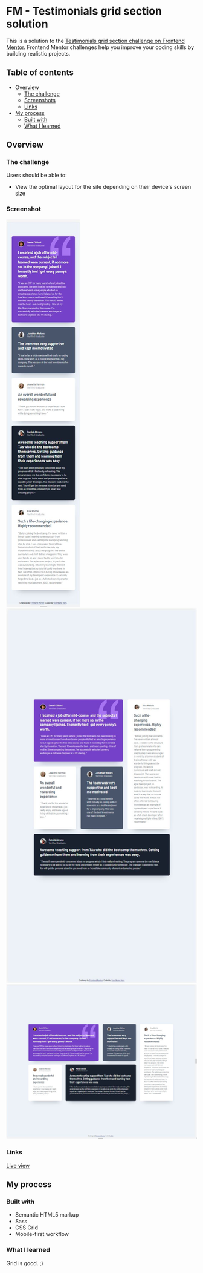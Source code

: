 # FM - Testimonials grid section solution

This is a solution to the [Testimonials grid section challenge on Frontend Mentor](https://www.frontendmentor.io/challenges/testimonials-grid-section-Nnw6J7Un7). Frontend Mentor challenges help you improve your coding skills by building realistic projects.

## Table of contents

- [Overview](#overview)
  - [The challenge](#the-challenge)
  - [Screenshots](#screenshots)
  - [Links](#links)
- [My process](#my-process)
  - [Built with](#built-with)
  - [What I learned](#what-i-learned)

## Overview

### The challenge

Users should be able to:

- View the optimal layout for the site depending on their device's screen size

### Screenshot

![](./images/ss/375.JPG)\
![](./images/ss/992.JPG)\
![](./images/ss/1440.JPG)

### Links

[Live view](https://bague-rodnel.github.io/testimonials-grid-section/)

## My process

### Built with

- Semantic HTML5 markup
- Sass
- CSS Grid
- Mobile-first workflow

### What I learned

Grid is good. ;)
